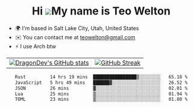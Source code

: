 <div align="center">
  
# Hi ![](https://user-images.githubusercontent.com/18350557/176309783-0785949b-9127-417c-8b55-ab5a4333674e.gif)My name is Teo Welton
</div>

*   🌍  I'm based in Salt Lake City, Utah, United States
*   ✉️  You can contact me at [teowelton@gmail.com](mailto:teowelton@gmail.com)
*   ⚡  I use Arch btw

<div align="center">

|||
|:-------------------------:|:-------------------------:|
| [![DragonDev's GitHub stats](https://github-readme-stats.vercel.app/api?username=DragonDev07&bg_color=1e1e2e&text_color=cdd6f4&icon_color=cba6f7&title_color=94e2d5)](https://github.com/DragonDev07) | [![GitHub Streak](https://streak-stats.demolab.com?user=DragonDev07&theme=catppuccin-mocha)](https://git.io/streak-stats) |

<!--START_SECTION:waka-->

```txt
Rust         14 hrs 19 mins  ████████████████▒░░░░░░░░   65.18 %
JavaScript   5 hrs 49 mins   ██████▓░░░░░░░░░░░░░░░░░░   26.52 %
JSON         26 mins         ▓░░░░░░░░░░░░░░░░░░░░░░░░   02.01 %
Lua          25 mins         ▒░░░░░░░░░░░░░░░░░░░░░░░░   01.94 %
TOML         23 mins         ▒░░░░░░░░░░░░░░░░░░░░░░░░   01.80 %
```

<!--END_SECTION:waka-->

</div>
